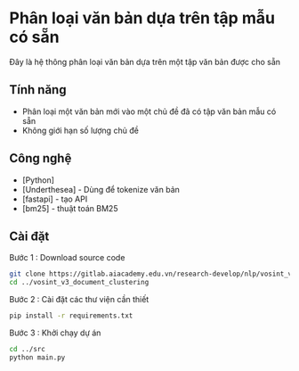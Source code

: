 # Phân loại văn bản dựa trên tập mẫu có sẵn

Đây là hệ thông phân loại văn bản dựa trên một tập văn bản được cho sẵn

## Tính năng

- Phân loại một văn bản mới vào một chủ đề đã có tập văn bản mẫu có sẵn
- Không giới hạn số lượng chủ đề

## Công nghệ

- [Python] 
- [Underthesea] - Dùng để tokenize văn bản
- [fastapi] - tạo API 
- [bm25] - thuật toán BM25

## Cài đặt
Bước 1 : Download source code
```sh
git clone https://gitlab.aiacademy.edu.vn/research-develop/nlp/vosint_v3_document_clustering.git
cd ../vosint_v3_document_clustering
```

Bước 2 : Cài đặt các thư viện cần thiết
```sh
pip install -r requirements.txt
```

Bước 3 : Khởi chạy dự án
```sh
cd ../src
python main.py
```
